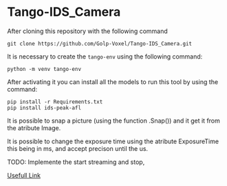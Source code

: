 # Tango-IDS_Camera



After cloning this repository with the following command

```
git clone https://github.com/Golp-Voxel/Tango-IDS_Camera.git
```

It is necessary to create the `tango-env` using the following command:

```
python -m venv tango-env
```

After activating it you can install all the models to run this tool by using the command:

```
pip install -r Requirements.txt
pip install ids-peak-afl
```

It is possible to snap a picture (using the function .Snap()) and it get it from the atribute Image.

It is possible to change the exposure time using the atribute ExposureTime this being in ms, and accept precison until the us.


TODO: Implemente the start streaming and stop, 



[Usefull Link](https://en.ids-imaging.com/kb-article/items/rapid-prototyping-ids-peak.html)
